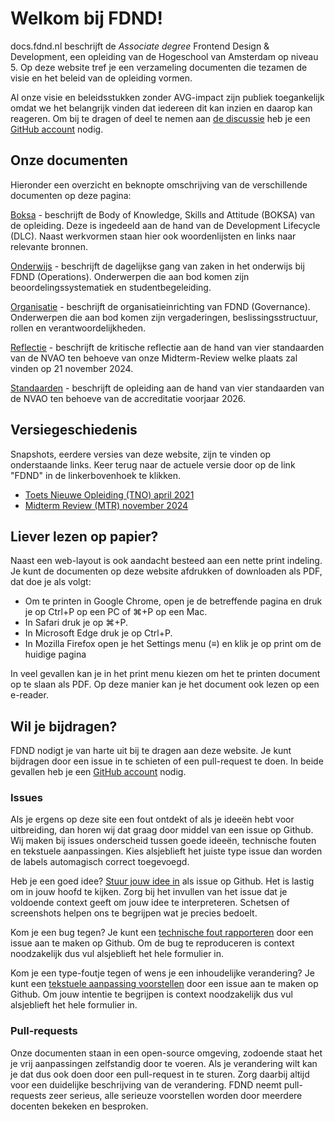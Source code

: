 # Welkom bij FDND!

docs.fdnd.nl beschrijft de _Associate degree_ Frontend Design & Development, een opleiding van de Hogeschool van Amsterdam op niveau 5. Op deze website tref je een verzameling documenten die tezamen de visie en het beleid van de opleiding vormen.

Al onze visie en beleidsstukken zonder AVG-impact zijn publiek toegankelijk omdat we het belangrijk vinden dat iedereen dit kan inzien en daarop kan reageren. Om bij te dragen of deel te nemen aan [de discussie](https://github.com/fdnd/docs.fdnd.nl/discussions) heb je een [GitHub account](https://github.com/) nodig.

## Onze documenten

Hieronder een overzicht en beknopte omschrijving van de verschillende documenten op deze pagina:

[Boksa](./boksa.html) - beschrijft de Body of Knowledge, Skills and Attitude (BOKSA) van de opleiding. Deze is ingedeeld aan de hand van de Development Lifecycle (DLC). Naast werkvormen staan hier ook woordenlijsten en links naar relevante bronnen.

[Onderwijs](./onderwijs.html) - beschrijft de dagelijkse gang van zaken in het onderwijs bij FDND (Operations). Onderwerpen die aan bod komen zijn beoordelingssystematiek en studentbegeleiding.

[Organisatie](./organisatie.html) - beschrijft de organisatieinrichting van FDND (Governance). Onderwerpen die aan bod komen zijn vergaderingen, beslissingsstructuur, rollen en verantwoordelijkheden.

[Reflectie](./reflectie.html) - beschrijft de kritische reflectie aan de hand van vier standaarden van de NVAO ten behoeve van onze Midterm-Review welke plaats zal vinden op 21 november 2024.

[Standaarden](./standaarden.html) - beschrijft de opleiding aan de hand van vier standaarden van de NVAO ten behoeve van de accreditatie voorjaar 2026.

## Versiegeschiedenis

Snapshots, eerdere versies van deze website, zijn te vinden op onderstaande links. Keer terug naar de actuele versie door op de link "FDND" in de linkerbovenhoek te klikken.

- [Toets Nieuwe Opleiding (TNO) april 2021](https://tno-apr-2021.docs.fdnd.nl/)
- [Midterm Review (MTR) november 2024](https://mtr-nov-2024.docs.fdnd.nl/)

## Liever lezen op papier?

Naast een web-layout is ook aandacht besteed aan een nette print indeling. Je kunt de documenten op deze website afdrukken of downloaden als PDF, dat doe je als volgt:

- Om te printen in Google Chrome, open je de betreffende pagina en druk je op Ctrl+P op een PC of ⌘+P op een Mac.
- In Safari druk je op ⌘+P.
- In Microsoft Edge druk je op Ctrl+P.
- In Mozilla Firefox open je het Settings menu (≡) en klik je op print om de huidige pagina

In veel gevallen kan je in het print menu kiezen om het te printen document op te slaan als PDF. Op deze manier kan je het document ook lezen op een e-reader.

## Wil je bijdragen?

FDND nodigt je van harte uit bij te dragen aan deze website. Je kunt bijdragen door een issue in te schieten of een pull-request te doen. In beide gevallen heb je een [GitHub account](https://github.com/) nodig.

### Issues

Als je ergens op deze site een fout ontdekt of als je ideeën hebt voor uitbreiding, dan horen wij dat graag door middel van een issue op Github. Wij maken bij issues onderscheid tussen goede ideeën, technische fouten en tekstuele aanpassingen. Kies alsjeblieft het juiste type issue dan worden de labels automagisch correct toegevoegd.

Heb je een goed idee? [Stuur jouw idee in](https://github.com/fdnd/docs.fdnd.nl/issues/new?assignees=&labels=enhancement&projects=&template=goed-idee.md&title=) als issue op Github. Het is lastig om in jouw hoofd te kijken. Zorg bij het invullen van het issue dat je voldoende context geeft om jouw idee te interpreteren. Schetsen of screenshots helpen ons te begrijpen wat je precies bedoelt.

Kom je een bug tegen? Je kunt een [technische fout rapporteren](https://github.com/fdnd/docs.fdnd.nl/issues/new?assignees=&labels=bug&projects=&template=fout-rapporteren.md&title=%5BFOUT%5D) door een issue aan te maken op Github. Om de bug te reproduceren is context noodzakelijk dus vul alsjeblieft het hele formulier in.

Kom je een type-foutje tegen of wens je een inhoudelijke verandering? Je kunt een [tekstuele aanpassing voorstellen](https://github.com/fdnd/docs.fdnd.nl/issues/new?assignees=&labels=tekstueel&projects=&template=tekstuele-aanpassing.md&title=%5Btekstueel%5D) door een issue aan te maken op Github. Om jouw intentie te begrijpen is context noodzakelijk dus vul alsjeblieft het hele formulier in.

### Pull-requests

Onze documenten staan in een open-source omgeving, zodoende staat het je vrij aanpassingen zelfstandig door te voeren. Als je verandering wilt kan je dat dus ook doen door een pull-request in te sturen. Zorg daarbij altijd voor een duidelijke beschrijving van de verandering. FDND neemt pull-requests zeer serieus, alle serieuze voorstellen worden door meerdere docenten bekeken en besproken.
